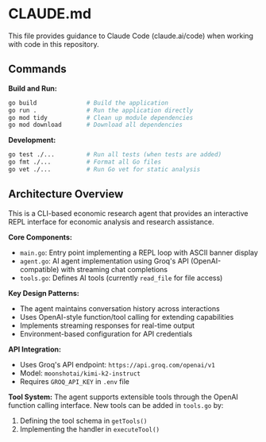 # CLAUDE.md

This file provides guidance to Claude Code (claude.ai/code) when working with code in this repository.

## Commands

**Build and Run:**
```bash
go build              # Build the application
go run .              # Run the application directly
go mod tidy           # Clean up module dependencies
go mod download       # Download all dependencies
```

**Development:**
```bash
go test ./...         # Run all tests (when tests are added)
go fmt ./...          # Format all Go files
go vet ./...          # Run Go vet for static analysis
```

## Architecture Overview

This is a CLI-based economic research agent that provides an interactive REPL interface for economic analysis and research assistance.

**Core Components:**
- `main.go`: Entry point implementing a REPL loop with ASCII banner display
- `agent.go`: AI agent implementation using Groq's API (OpenAI-compatible) with streaming chat completions
- `tools.go`: Defines AI tools (currently `read_file` for file access)

**Key Design Patterns:**
- The agent maintains conversation history across interactions
- Uses OpenAI-style function/tool calling for extending capabilities
- Implements streaming responses for real-time output
- Environment-based configuration for API credentials

**API Integration:**
- Uses Groq's API endpoint: `https://api.groq.com/openai/v1`
- Model: `moonshotai/kimi-k2-instruct`
- Requires `GROQ_API_KEY` in `.env` file

**Tool System:**
The agent supports extensible tools through the OpenAI function calling interface. New tools can be added in `tools.go` by:
1. Defining the tool schema in `getTools()`
2. Implementing the handler in `executeTool()`
